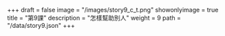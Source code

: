 +++
draft = false 
image = "/images/story9_c_t.png" 
showonlyimage = true 
title = "第9課" 
description = "怎樣幫助別人"
weight = 9 
path = "/data/story9.json" 
+++
